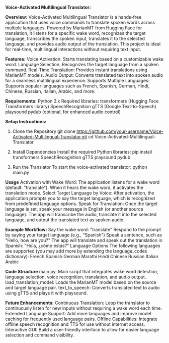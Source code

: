 **Voice-Activated Multilingual Translator:**

**Overview:**
Voice-Activated Multilingual Translator is a hands-free application that uses voice commands to translate spoken words across multiple languages. Powered by MarianMT from Hugging Face for translation, it listens for a specific wake word, recognizes the target language, transcribes the spoken input, translates it to the selected language, and provides audio output of the translation. This project is ideal for real-time, multilingual interactions without requiring text input.

**Features:**
Voice Activation: Starts translating based on a customizable wake word.
Language Selection: Recognizes the target language from a spoken command.
Real-Time Translation: Provides instant translations using MarianMT models.
Audio Output: Converts translated text into spoken audio for a seamless multilingual experience.
Supports Multiple Languages: Supports popular languages such as French, Spanish, German, Hindi, Chinese, Russian, Italian, Arabic, and more.

**Requirements:**
Python 3.x
Required libraries:
transformers (Hugging Face Transformers library)
SpeechRecognition
gTTS (Google Text-to-Speech)
playsound
pydub (optional, for enhanced audio control)

**Setup Instructions:**
1. Clone the Repository
git clone https://github.com/your-username/Voice-Activated-Multilingual-Translator.git
cd Voice-Activated-Multilingual-Translator

2. Install Dependencies
Install the required Python libraries:
pip install transformers SpeechRecognition gTTS playsound pydub

3. Run the Translator
To start the voice-activated translator:
python main.py

**Usage**
Activation with Wake Word: The application listens for a wake word (default: "translate"). When it hears the wake word, it activates the translation mode.
Select Target Language by Voice: After activation, the application prompts you to say the target language, which is recognized from predefined language options.
Speak for Translation: Once the target language is set, speak your message in English (or another source language). The app will transcribe the audio, translate it into the selected language, and output the translated text as spoken audio.

**Example Workflow:**
Say the wake word: "translate"
Respond to the prompt by saying your target language (e.g., "Spanish")
Speak a sentence, such as "Hello, how are you?"
The app will translate and speak out the translation in Spanish: "Hola, ¿cómo estás?"
Language Options
The following languages are supported (you may add more by extending the language_codes dictionary):
French
Spanish
German
Marathi
Hindi
Chinese
Russian
Italian
Arabic

**Code Structure**
main.py: Main script that integrates wake word detection, language selection, voice recognition, translation, and audio output.
load_translation_model: Loads the MarianMT model based on the source and target language pair.
text_to_speech: Converts translated text to audio using gTTS and plays it with playsound.

**Future Enhancements:**
Continuous Translation: Loop the translator to continuously listen for new inputs without requiring a wake word each time.
Extended Language Support: Add more languages and improve model caching for frequently used language pairs.
Offline Capabilities: Integrate offline speech recognition and TTS for use without internet access.
Interactive GUI: Build a user-friendly interface to allow for easier language selection and command visibility.
